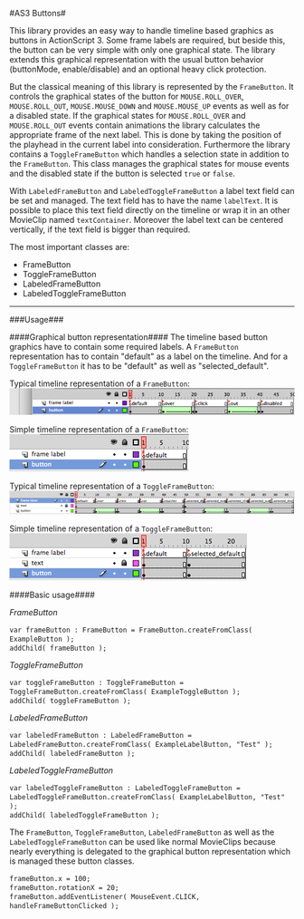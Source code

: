 #AS3 Buttons#

   

This library provides an easy way to handle timeline based graphics as buttons in ActionScript 3. 
Some frame labels are required, but beside this, the button can be very simple with only one graphical state. The library extends this graphical representation with the usual button behavior (buttonMode, enable/disable) and an optional heavy click protection.

But the classical meaning of this library is represented by the `FrameButton`. It controls the graphical states of the button for `MOUSE.ROLL_OVER`, `MOUSE.ROLL_OUT`, `MOUSE.MOUSE_DOWN` and `MOUSE.MOUSE_UP` events as well as for a disabled state. If the graphical states for `MOUSE.ROLL_OVER` and `MOUSE.ROLL_OUT` events contain animations the library calculates the appropriate frame of the next label. This is done by taking the position of the playhead in the current label into consideration.
Furthermore the library contains a `ToggleFrameButton` which handles a selection state in addition to the `FrameButton`. This class manages the graphical states for mouse events and the disabled state if the button is selected `true` or `false`.

With `LabeledFrameButton` and `LabeledToggleFrameButton` a label text field can be set and managed. The text field has to have the name `labelText`. It is possible to place this text field directly on the timeline or wrap it in an other MovieClip named `textContainer`.
Moreover the label text can be centered vertically, if the text field is bigger than required.

The most important classes are:

- FrameButton
- ToggleFrameButton
- LabeledFrameButton
- LabeledToggleFrameButton


---   
   
###Usage###


####Graphical button representation####
The timeline based button graphics have to contain some required labels. A `FrameButton` representation has to contain "default" as a label on the timeline. And for a `ToggleFrameButton` it has to be "default" as well as "selected_default". 
   
Typical timeline representation of a `FrameButton`:   
![Typical timeline representation of a FrameButton](https://github.com/StephanPartzsch/as3-buttons/blob/master/example/asset_example/graphic/typical_frame_button.png?raw=true  "Typical timeline representation of a FrameButton")
   
Simple timeline representation of a `FrameButton`:  
![Simple timeline representation of a FrameButton](https://github.com/StephanPartzsch/as3-buttons/blob/master/example/asset_example/graphic/simple_frame_button.png?raw=true  "Simple timeline representation of a FrameButton")
   
Typical timeline representation of a `ToggleFrameButton`:  
![Typical timeline representation of a ToggleFrameButton](https://github.com/StephanPartzsch/as3-buttons/blob/master/example/asset_example/graphic/typical_toggle_frame_button.png?raw=true  "Typical timeline representation of a ToggleFrameButton")
   
Simple timeline representation of a `ToggleFrameButton`:  
![Simple timeline representation of a ToggleFrameButton](https://github.com/StephanPartzsch/as3-buttons/blob/master/example/asset_example/graphic/simple_toggle_frame_button.png?raw=true  "Simple timeline representation of a ToggleFrameButton")
   


####Basic usage####

*FrameButton*

	var frameButton : FrameButton = FrameButton.createFromClass( ExampleButton );
	addChild( frameButton );
   
*ToggleFrameButton*

	var toggleFrameButton : ToggleFrameButton = ToggleFrameButton.createFromClass( ExampleToggleButton );
	addChild( toggleFrameButton );

*LabeledFrameButton*

	var labeledFrameButton : LabeledFrameButton = LabeledFrameButton.createFromClass( ExampleLabelButton, "Test" );
	addChild( labeledFrameButton );
   
*LabeledToggleFrameButton*

	var labeledToggleFrameButton : LabeledToggleFrameButton = LabeledToggleFrameButton.createFromClass( ExampleLabelButton, "Test" );
	addChild( labeledToggleFrameButton );

   
The `FrameButton`, `ToggleFrameButton`, `LabeledFrameButton` as well as the `LabeledToggleFrameButton` can be used like normal MovieClips because nearly everything is delegated to the graphical button representation which is managed these button classes.

	frameButton.x = 100;
	frameButton.rotationX = 20;
	frameButton.addEventListener( MouseEvent.CLICK, handleFrameButtonClicked );
	
